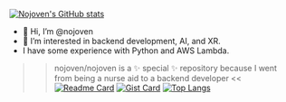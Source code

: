 [![Nojoven's GitHub stats](https://github-readme-stats.vercel.app/api?username=nojoven&show_icons=true&theme=radical)](https://github.com/nojoven/github-readme-stats)
- 👋 Hi, I’m @nojoven
- 👀 I’m interested in backend development, AI, and XR.
- I have some experience with Python and AWS Lambda.
>> nojoven/nojoven is a ✨ special ✨ repository because I went from being a nurse aid to a backend developer <<
[![Readme Card](https://github-readme-stats.vercel.app/api/pin/?username=nojoven&repo=peaks)](https://github.com/nojoven/github-readme-stats)
[![Gist Card](https://github-readme-stats.vercel.app/api/gist?id=bbfce31e0217a3689c8d961a356cb10d)](https://gist.github.com/nojoven/peaks)
[![Top Langs](https://github-readme-stats.vercel.app/api/top-langs/?username=nojoven)](https://github.com/nojoven/peaks)
